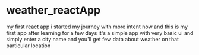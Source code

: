 # weather_reactApp
my first react app
i started my journey with more intent now and this is my first app after learning for a few days 
it's a simple app with very basic ui and simply enter a city name and you'll get few data about weather on that particular location

